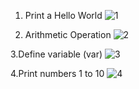 1. Print a Hello World
 ![1](https://github.com/user-attachments/assets/d7ecc58e-e91d-44d9-a91a-d3cc4bb073a4)

2. Arithmetic Operation
 ![2](https://github.com/user-attachments/assets/11676762-ed6b-4fa1-aa0c-cf3b141a14be)

3.Define variable (var)
![3](https://github.com/user-attachments/assets/3adfcf95-c00b-4454-ae5b-58d390af469e)

4.Print numbers 1 to 10
![4](https://github.com/user-attachments/assets/40c5ed92-24a0-4c00-a9c6-c3adf4db8bc6)



